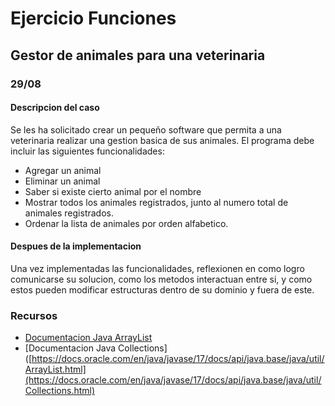 # Ejercicio Funciones

## Gestor de animales para una veterinaria

### 29/08

#### Descripcion del caso
Se les ha solicitado crear un pequeño software que permita a una veterinaria realizar una gestion basica de sus animales.
El programa debe incluir las siguientes funcionalidades: 
- Agregar un animal
- Eliminar un animal
- Saber si existe cierto animal por el nombre
- Mostrar todos los animales registrados, junto al numero total de animales registrados.
- Ordenar la lista de animales por orden alfabetico.

#### Despues de la implementacion
Una vez implementadas las funcionalidades, reflexionen en como logro comunicarse su solucion, como los metodos interactuan entre si, y como estos pueden modificar estructuras dentro de su dominio y fuera de este.

### Recursos

- [Documentacion Java ArrayList](https://docs.oracle.com/en/java/javase/17/docs/api/java.base/java/util/ArrayList.html)
- [Documentacion Java Collections]([https://docs.oracle.com/en/java/javase/17/docs/api/java.base/java/util/ArrayList.html](https://docs.oracle.com/en/java/javase/17/docs/api/java.base/java/util/Collections.html)

